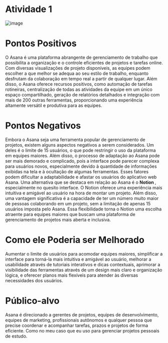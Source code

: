 # Atividade 1
![image](https://github.com/UdielOliveira/Curso-Italents-User-Experience/assets/113556350/80786cac-3816-4662-91a2-1514709f6514)
# Pontos Positivos

O Asana é uma plataforma abrangente de gerenciamento de trabalho que possibilita a organização e o controle eficientes de projetos e tarefas online. Com diversas visualizações de projeto disponíveis, as equipes podem escolher a que melhor se adequa ao seu estilo de trabalho, enquanto desfrutam da colaboração em tempo real a partir de qualquer lugar. Além disso, o Asana oferece recursos positivos, como automação de tarefas rotineiras, centralização de todas as atividades da equipe em um único espaço compartilhado, geração de relatórios detalhados e integração com mais de 200 outras ferramentas, proporcionando uma experiência altamente versátil e produtiva para as equipes.

# Pontos Negativos

Embora o Asana seja uma ferramenta popular de gerenciamento de projetos, existem alguns aspectos negativos a serem considerados. Um deles é o limite de 15 usuários, o que pode restringir o uso da plataforma em equipes maiores. Além disso, o processo de adaptação ao Asana pode ser mais demorado e complicado, pois a interface pode parecer complexa para usuários novos, especialmente devido à quantidade de informações exibidas na tela e à ocultação de algumas ferramentas. Esses fatores podem dificultar a adaptabilidade e afastar os usuários do aplicativo web Asana. Uma alternativa que se destaca em relação ao Asana é o <strong> Notion </strong>, especialmente no quesito interface. O Notion oferece uma experiência mais intuitiva e amigável ao usuário na hora de montar um projeto. Além disso, uma vantagem significativa é a capacidade de ter um número muito maior de pessoas colaborando em um projeto, sem a limitação de apenas 15 usuários imposta pelo Asana. Essa flexibilidade torna o Notion uma escolha atraente para equipes maiores que buscam uma plataforma de gerenciamento de projetos mais aberta e inclusiva.

# Como ele Poderia ser Melhorado

Aumentar o limite de usuários para acomodar equipes maiores, simplificar a interface para torná-la mais intuitiva e amigável ao usuário, melhorar a usabilidade através de tutoriais interativos e dicas contextuais, aprimorar a visibilidade das ferramentas através de um design mais claro e organização lógica, e oferecer planos mais flexíveis para atender às diversas necessidades dos usuários.

# Público-alvo

Asana é direcionado a gerentes de projetos, equipes de desenvolvimento, equipes de marketing, profissionais autônomos e qualquer pessoa que precise coordenar e acompanhar tarefas, prazos e projetos de forma eficiente. Como no meu caso que eu uso para gerenciar projetos pessoais de estudo.
